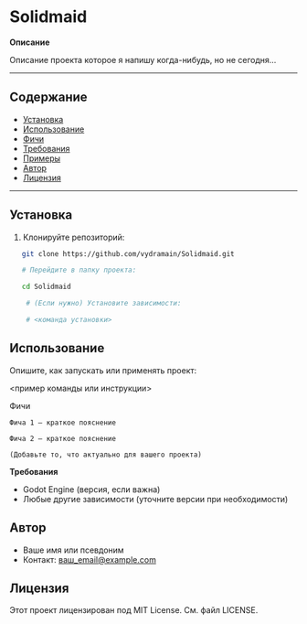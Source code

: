 # Solidmaid

**Описание**  

Описание проекта которое я напишу когда-нибудь, но не сегодня...

---

##  Содержание

- [Установка](#установка)  
- [Использование](#использование)  
- [Фичи](#фичи)  
- [Требования](#требования)  
- [Примеры](#примеры)  
- [Автор](#автор)  
- [Лицензия](#лицензия)

---

## Установка

1. Клонируйте репозиторий:

```bash
   git clone https://github.com/vydramain/Solidmaid.git

   # Перейдите в папку проекта:

   cd Solidmaid

    # (Если нужно) Установите зависимости:

    # <команда установки>
```

## Использование

Опишите, как запускать или применять проект:

<пример команды или инструкции>

Фичи

    Фича 1 — краткое пояснение

    Фича 2 — краткое пояснение

    (Добавьте то, что актуально для вашего проекта)

**Требования**

- Godot Engine (версия, если важна)
- Любые другие зависимости (уточните версии при необходимости)

## Автор

- Ваше имя или псевдоним
- Контакт: ваш_email@example.com

## Лицензия

Этот проект лицензирован под MIT License. См. файл LICENSE.

